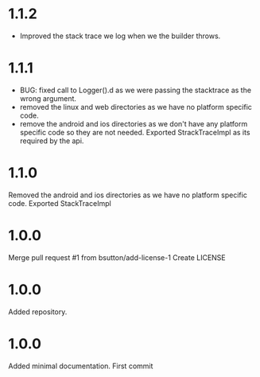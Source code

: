 # 1.1.2
- Improved the stack trace we log when we the builder throws.

# 1.1.1
- BUG: fixed call to Logger().d as we were passing the stacktrace as the wrong argument.
- removed the linux and web directories as we have no platform specific code.
- remove the android and ios directories as we don't have any platform specific code so they are not needed. Exported StrackTraceImpl as its required by the api.

# 1.1.0
Removed the android and ios directories as we have no platform specific code.
Exported StackTraceImpl
# 1.0.0
Merge pull request #1 from bsutton/add-license-1
Create LICENSE

# 1.0.0
Added repository.

# 1.0.0
Added minimal documentation.
First commit

